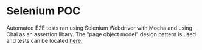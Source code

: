 # Selenium POC

Automated E2E tests ran using Selenium Webdriver with Mocha and using Chai as an assertion libary. 
The "page object model" design pattern is used and tests can be located [here.](https://github.com/TimJonsson/Selenium-test/tree/main/ui-e2e-tests)


